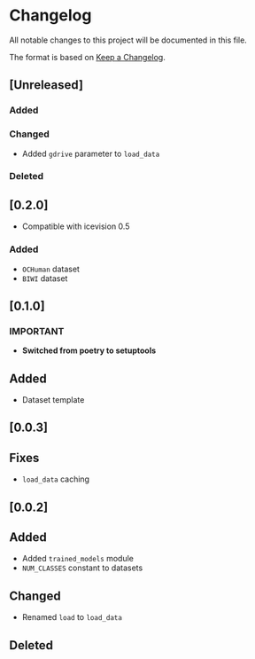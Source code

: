 # Changelog
All notable changes to this project will be documented in this file.

The format is based on [Keep a Changelog](https://keepachangelog.com/en/1.0.0/).

## [Unreleased]

### Added
### Changed
- Added `gdrive` parameter to `load_data`
### Deleted

## [0.2.0]
- Compatible with icevision 0.5
### Added
- `OCHuman` dataset
- `BIWI` dataset

## [0.1.0]

### IMPORTANT
- **Switched from poetry to setuptools**

## Added
- Dataset template

## [0.0.3]

## Fixes
- `load_data` caching

## [0.0.2]

## Added
- Added `trained_models` module
- `NUM_CLASSES` constant to datasets

## Changed
- Renamed `load` to `load_data`

## Deleted
